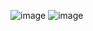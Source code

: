 ![image](https://github.com/user-attachments/assets/7db80f17-4e37-4b40-a64c-f7dc667c1ed8)
![image](https://github.com/user-attachments/assets/cc11140e-7e20-45a2-a914-ceebd283e96d)
